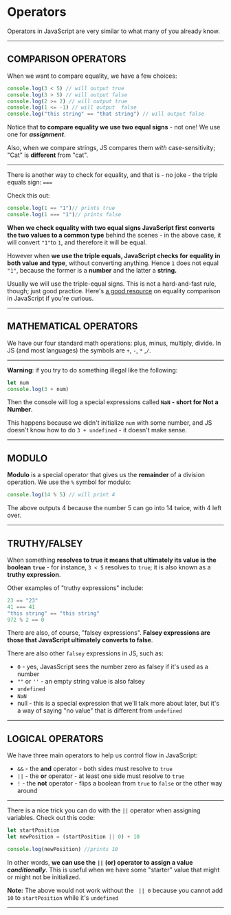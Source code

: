 # Operators

Operators in JavaScript are very similar to what many of you already know.


---------- 

## COMPARISON OPERATORS

When we want to compare equality, we have a few choices:
  
```js
console.log(3 < 5) // will output true
console.log(3 > 5) // will output false
console.log(2 >= 2) // will output true
console.log(1 <= -1) // will output  false
console.log("this string" == "that string") // will output false
``` 

Notice that **to compare equality we use two equal signs** - not one! We use one for **_assignment_**.  

Also, when we compare strings, JS compares them _with_ case-sensitivity; "Cat" is **different** from "cat".  

---

There is another way to check for equality, and that is - no joke - the triple equals sign: `===`  

Check this out:

```js
console.log(1 == "1")// prints true
console.log(1 === "1")// prints false 
``` 

**When we check equality with two equal signs JavaScript first converts the two values to a common type** behind the scenes - in the above case, it will convert `"1"`to `1`, and therefore it will be equal.  

However when **we use the triple equals, JavaScript checks for equality in both value and type**, without converting anything. Hence `1` does not equal `"1"`, because the former is a **number** and the latter a **string.**
  

Usually we will use the triple-equal signs. This is not a hard-and-fast rule, though; just good practice. Here's [a good resource](https://developer.mozilla.org/en-US/docs/Web/JavaScript/Equality_comparisons_and_sameness) on equality comparison in JavaScript if you're curious.

---------- 

## **MATHEMATICAL OPERATORS**
  


We have our four standard math operations: plus, minus, multiply, divide. In JS (and most languages) the symbols are `+`, `-`, `*` ,`/`. 

---

**Warning**: if you try to do something illegal like the following:


```js
let num
console.log(3 + num)
```  

Then the console will log a special expressions called **`NaN`** **- short for Not a Number**.

This happens because we didn't initialize `num` with some number, and JS doesn't know how to do `3 + undefined` - it doesn't make sense. 

---------- 

## **MODULO**  

**Modulo** is a special operator that gives us the **remainder** of a division operation. We use the `%` symbol for modulo:

```js
console.log(14 % 5) // will print 4
```
The above outputs 4 because the number 5 can go into 14 twice, with 4 left over.


----------  

## **TRUTHY/FALSEY**  

When something **resolves to true it means that ultimately its value is the boolean** **`true`** - for instance, `3 < 5` resolves to `true`; it is also known as a **truthy expression**.  

Other examples of "truthy expressions" include:

```js
23 == "23"
41 === 41
"this string" == "this string"
972 % 2 == 0
```


There are also, of course, "falsey expressions". **Falsey expressions are those that JavaScript ultimately converts to false**.   

There are also other `falsey` expressions in JS, such as:  

-   `0` - yes, JavasScript sees the number zero as falsey if it's used as a number
-   `""` or `''` - an empty string value is also falsey
-   `undefined`
-   `NaN`
-   null - this is a special expression that we'll talk more about later, but it's a way of saying "no value" that is different from `undefined`
  
----------  

## **LOGICAL OPERATORS**
  

We have three main operators to help us control flow in JavaScript:  

-   `&&` - the **and** operator - both sides must resolve to `true`
-   `||` - the **or** operator - at least one side must resolve to `true`
-   `!` - the **not** operator - flips a boolean from `true` to `false` or the other way around
  


----------

There is a nice trick you can do with the `||` operator when assigning variables. Check out this code:

```js
let startPosition
let newPosition = (startPosition || 0) + 10

console.log(newPosition) //prints 10
```

In other words, **we can use the** **`||`** **(or) operator to assign a value _conditionally_**. This is useful when we have some "starter" value that might or might not be initialized.

**Note:**
The above would not work without the ` || 0` because you cannot add `10` to `startPosition` while it's `undefined`

----------

